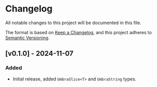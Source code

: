 # Changelog

All notable changes to this project will be documented in this file.

The format is based on [Keep a Changelog](https://keepachangelog.com/en/1.1.0/),
and this project adheres to [Semantic Versioning](https://semver.org/spec/v2.0.0.html).

<!-- ## [Unreleased] -->

## [v0.1.0] - 2024-11-07

### Added

* Initial release, added `UmbraSlice<T>` and `UmbraString` types.
